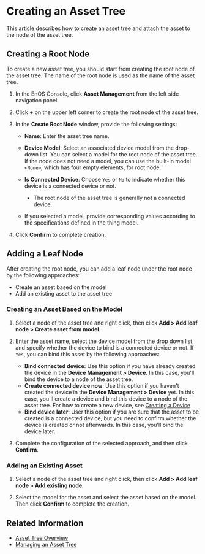 # Creating an Asset Tree

This article describes how to create an asset tree and attach the asset to the node of the asset tree.

## Creating a Root Node

To create a new asset tree, you should start from creating the root node of the asset tree. The name of the root node is used as the name of the asset tree.

1. In the EnOS Console, click **Asset Management** from the left side navigation panel.

2. Click  **+**  on the upper left corner to create the root node of the asset tree.

3. In the **Create Root Node** window, provide the following settings:

   - **Name**: Enter the asset tree name.
   - **Device Model**: Select an associated device model from the drop-down list.
     You can select a model for the root node of the asset tree. If the node does not need a model, you can use the built-in model `<None>`, which has four empty elements, for root node.
   - **Is Connected Device**: Choose `Yes` or `No` to indicate whether this device is a connected device or not.
     + The root node of the asset tree is generally not a connected device.

   - If you selected a model, provide corresponding values ​​according to the specifications defined in the thing model.

4. Click **Confirm** to complete creation.

## Adding a Leaf Node

After creating the root node, you can add a leaf node under the root node by the following approaches:

- Create an asset based on the model
- Add an existing asset to the asset tree

### Creating an Asset Based on the Model

1. Select a node of the asset tree and right click, then click **Add > Add leaf node > Create asset from model**.

2. Enter the asset name, select the device model from the drop down list, and specify whether the device to bind is a connected device or not. If `Yes`, you can bind this asset by the following approaches:

   - **Bind connected device**: Use this option if you have already created the device in the **Device Management > Device**. In this case, you'll bind the device to a node of the asset tree.
   - **Create connected device now**: Use this option if you haven't created the device in the **Device Management > Device** yet. In this case, you'll create a device and bind this device to a node of the asset tree. For how to create a new device, see [Creating a Device](../cloud/creating_device)
   - **Bind device later**: User this option if you are sure that the asset to be created is a connected device, but you need to confirm whether the device is created or not afterwards. In this case, you'll bind the device later.

3. Complete the configuration of the selected approach, and then click **Confirm**.

### Adding an Existing Asset

1. Select a node of the asset tree and right click, then click **Add > Add leaf node > Add existing node**.

2. Select the model for the asset and select the asset based on the model. Then click **Confirm** to complete the creation.

## Related Information

- [Asset Tree Overview](assettree_overview)
- [Managing an Asset Tree](managing_assettree)
